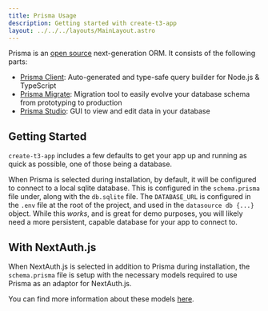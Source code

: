 ```yaml
---
title: Prisma Usage
description: Getting started with create-t3-app
layout: ../../../layouts/MainLayout.astro
---
```


Prisma is an [open source](https://github.com/prisma/prisma) next-generation ORM. It consists of the following parts:

- [Prisma Client](https://www.prisma.io/docs/concepts/components/prisma-client): Auto-generated and type-safe query builder for Node.js & TypeScript
- [Prisma Migrate](https://www.prisma.io/docs/concepts/components/prisma-migrate): Migration tool to easily evolve your database schema from prototyping to production
- [Prisma Studio](https://www.prisma.io/docs/concepts/components/prisma-studio): GUI to view and edit data in your database

## Getting Started

`create-t3-app` includes a few defaults to get your app up and running as quick as possible, one of those being a database.

When Prisma is selected during installation, by default, it will be configured to connect to a local sqlite database. This is configured in the `schema.prisma` file under, along with the `db.sqlite` file. The `DATABASE_URL` is configured in the `.env` file at the root of the project, and used in the `datasource db {...}` object. While this _works_, and is great for demo purposes, you will likely need a more persistent, capable database for your app to connect to.

## With NextAuth.js

When NextAuth.js is selected in addition to Prisma during installation, the `schema.prisma` file is setup with the necessary models required to use Prisma as an adaptor for NextAuth.js.

You can find more information about these models [here](https://next-auth.js.org/adapters/prisma).
